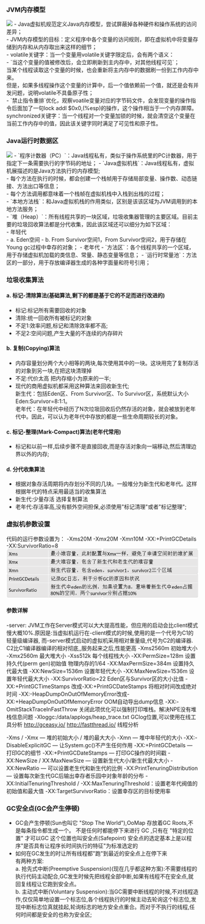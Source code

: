 ### JVM内存模型
<img src='http://upload-images.jianshu.io/upload_images/44770-3e7a9bf747d90dbe.png?imageMogr2/auto-orient/strip%7CimageView2/2/w/1240'>
- Java虚拟机规范定义Java内存模型，尝试屏蔽掉各种硬件和操作系统的访问差异；<br>
- JVM内存模型的目标：定义程序中各个变量的访问规则，即在虚拟机中将变量存储到内存和从内存取出来这样的细节；<br>
- volatile关键字：当一个变量用volatile关键字限定后，会有两个语义：<br>
  - `当这个变量的值被修改后，会立即刷新到主内存中，对其他线程可见`；<br>
    当某个线程读取这个变量的时候，也会重新将主内存中的数据刷一份到工作内存中来。<br>
    但是，如果多线程操作这个变量的计算中，后一个值依赖前一个值，就还是会有并发问题，说明volatile不具备原子性；<br>
  - `禁止指令重排`优化，观察voatile变量对应的字节码文件，会发现变量的操作指令后面加了一句lock addl $0x0,(%esp)的操作，这个操作相当于一个内存屏障。<br>
    synchronized关键字：当一个线程对一个变量加锁的时候，就会清空这个变量在当前工作内存中的值，因此该关键字同时满足了可见性和原子性。<br>

### Java运行时数据区
<img src='http://upload-images.jianshu.io/upload_images/44770-3dc57436ce2ef1d7.png?imageMogr2/auto-orient/strip%7CimageView2/2/w/1240'>
- `程序计数器（PC）`：Java线程私有，类似于操作系统里的PC计数器，用于指定下一条需要执行的字节码的地址；
- `Java虚拟机栈`：Java线程私有，虚拟机展描述的是Java方法执行的内存模型;<br>
    - 每个方法在执行的时候，都会创建一个栈帧用于存储局部变量、操作数、动态链接、方法出口等信息；<br>
    - 每个方法调用都意味着一个栈帧在虚拟机栈中入栈到出栈的过程；<br>
- `本地方法栈`：和Java虚拟机栈的作用类似，区别是该该区域为JVM调用到的本地方法服务；<br>
- `堆（Heap）`：所有线程共享的一块区域，垃圾收集器管理的主要区域。目前主要的垃圾回收算法都是分代收集，因此该区域还可以细分为如下区域：<br>
   - 年轻代<br>
     -  a. Eden空间
     -  b. From Survivor空间1，From Survivor空间2，用于存储在Young gc过程中幸存的对象；
   - 老年代
- `方法区`：各个线程共享的一个区域，用于存储虚拟机加载的类信息、常量、静态变量等信息；
- `运行时常量池`：方法区的一部分，用于存放编译器生成的各种字面量和符号引用；

### 垃圾收集算法

#### a. 标记-清除算法(基础算法,剩下的都是基于它的不足而进行改进的)
- 标记:标记所有需要回收的对象
- 清除:统一回收所有被标记的对象
- 不足1:效率问题,标记和清除效率都不高;
- 不足2:空间问题,产生大量的不连续的内存碎片

#### b. 复制(Copying)算法
- 内存容量划分两个大小相等的两块,每次使用其中的一块。这块用完了复制存活的对象到另一块,在把这块清理掉
- 不足:代价太高 把内存缩小为原来的一半;
- 现代的商用虚拟机都采用这种算法来回收新生代;<br>
新生代：包括Eden区、From Survivor区、To Survivor区，系统默认大小Eden:Survivor=8:1:1。<br>
老年代：在年轻代中经历了N次垃圾回收后仍然存活的对象，就会被放到老年代中。因此，可以认为老年代中存放的都是一些生命周期较长的对象。<br>

#### c. 标记-整理(Mark-Compact)算法(老年代常用)
- 标记和以前一样,后续步骤不是直接回收,而是存活对象向一端移动,然后清理边界以外的内存; 

#### d. 分代收集算法
- 根据对象存活周期将内存划分不同的几块。一般堆分为新生代和老年代。这样根据年代的特点采用最适当的收集算法
- 新生代:少量存活 选择复制算法
- 老年代:存活率高,没有额外空间担保,必须使用"标记清理"或者"标记整理";

### 虚拟机参数设置
代码的运行参数设置为： -Xms20M -Xmx20M -Xmn10M -XX:+PrintGCDetails -XX:SurvivorRatio=8
<img src="wiki/dist/java/gc_x.png" >

#### 参数详解

 -server: JVM工作在Server模式可以大大提高性能，但应用的启动会比client模式慢大概10%.原因是:当虚拟机运行在-client模式的时候,使用的是一个代号为C1的轻量级编译器, 而-server模式启动的虚拟机采用相对重量级,代号为C2的编译器. C2比C1编译器编译的相对彻底,,服务起来之后,性能更高
 -Xms2560m   初始堆大小
 -Xmx2560m   最大堆大小
 -Xss512k    每个线程栈大小
 -XX:PermSize=128m    设置持久代(perm gen)初始值 物理内存的1/64
 -XX:MaxPermSize=384m 设置持久代最大值
 -XX:NewSize=1536m    设置年轻代大小
 -XX:MaxNewSize=1536m 设置年轻代最大大小
 -XX:SurvivorRatio=22 Eden区与Survivor区的大小比值
 -XX:+PrintGCTimeStamps 改成-XX:+PrintGCDateStamps 将相对时间改成绝对时间
 -XX:-HeapDumpOnOutOfMemoryError改成-XX:+HeapDumpOnOutOfMemoryError    OOM自动导出dump信息
 -XX:-OmitStackTraceInFastThrow  关闭此项优化可以强制打印堆栈。解决NPE没有堆栈信息问题
 -Xloggc:/data/applogs/heap_trace.txt    GClog位置,可以使用在线工具分析  http://gceasy.io/
                                         http://fastthread.io/   线程分析

-Xms / -Xmx — 堆的初始大小 / 堆的最大大小
-Xmn — 堆中年轻代的大小
-XX:-DisableExplicitGC — 让System.gc()不产生任何作用
-XX:+PrintGCDetails — 打印GC的细节
-XX:+PrintGCDateStamps — 打印GC操作的时间戳
-XX:NewSize / XX:MaxNewSize — 设置新生代大小/新生代最大大小
-XX:NewRatio — 可以设置老生代和新生代的比例
-XX:PrintTenuringDistribution — 设置每次新生代GC后输出幸存者乐园中对象年龄的分布
-XX:InitialTenuringThreshold / -XX:MaxTenuringThreshold：设置老年代阀值的初始值和最大值
-XX:TargetSurvivorRatio：设置幸存区的目标使用率

###  GC安全点(GC会产生停顿)
- GC会产生停顿(Sun也叫它 "Stop The World"),OoMap 存放着GC Roots,不是每条指令都生成一个。 不是任何时都能停下来进行 GC ,只有在 "特定的位置" 才可以GC 这个位置也叫安全点(Safepoint) 安全点的选定基本上是以程序"是否具有让程序长时间执行的特征"为标准选定的
- 如何在GC发生的时让所有线程都"跑"到最近的安全点上在停下来<br>
有两种方案:<br>
a. 抢先式中断(Preemptive Suspension)(现在几乎都这种方案):不需要线程的执行代码主动配合,GC发生时候先把线程全部中断,如果有线程不在安全点,就回复线程让它跑到安全点。<br>
b. 主动式中断(Voluntary Suspension):当GC需要中断线程的时候,不对线程造作,仅仅简单地设置一个标志位,各个线程执行的时候主动去轮询这个标志位,发现中断标志位真就挂起,轮询标志的地方安全点重合。而对于不执行的线程,任何时间都是安全的也称为安全区;<br>
 
 